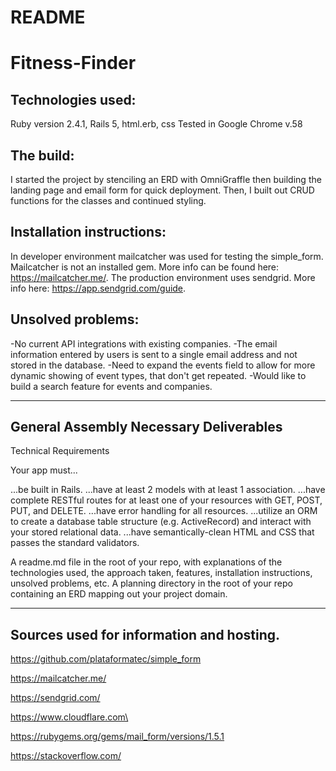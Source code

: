 # README

# Fitness-Finder


## Technologies used:
Ruby version 2.4.1, Rails 5, html.erb, css
Tested in Google Chrome v.58


## The build:
I started the project by stenciling an ERD with OmniGraffle then building the landing page and email form for quick deployment. Then, I built out CRUD functions for the classes and continued styling.


## Installation instructions:
In developer environment mailcatcher was used for testing the simple_form. Mailcatcher is not an installed gem. More info can be found here: https://mailcatcher.me/. 
The production environment uses sendgrid. More info here: https://app.sendgrid.com/guide.


## Unsolved problems:
-No current API integrations with existing companies. 
-The email information entered by users is sent to a single email address and not stored in the database.
-Need to expand the events field to allow for more dynamic showing of event types, that don't get repeated.
-Would like to build a search feature for events and companies.


***
## General Assembly Necessary Deliverables

Technical Requirements

Your app must...

...be built in Rails.
...have at least 2 models with at least 1 association.
...have complete RESTful routes for at least one of your resources with GET, POST, PUT, and DELETE.
...have error handling for all resources.
...utilize an ORM to create a database table structure (e.g. ActiveRecord) and interact with your stored relational data.
...have semantically-clean HTML and CSS that passes the standard validators.

A readme.md file in the root of your repo, with explanations of the technologies used, the approach taken, features, installation instructions, unsolved problems, etc.
A planning directory in the root of your repo containing an ERD mapping out your project domain.

***

## Sources used for information and hosting.
https://github.com/plataformatec/simple_form

https://mailcatcher.me/

https://sendgrid.com/

https://www.cloudflare.com\

https://rubygems.org/gems/mail_form/versions/1.5.1

https://stackoverflow.com/
